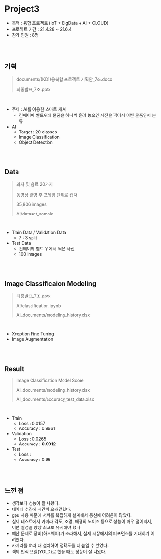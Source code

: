 # Project3

- 목적 : 융합 프로젝트 (IoT + BigData + AI + CLOUD)
- 프로젝트 기간 : 21.4.28 ~ 21.6.4
- 참가 인원 : 8명

<br/>

<br/>

## 기획

> documents/(KD1)융복합 프로젝트 기획안_7조.docx
>
> 최종발표_7조.pptx

<br/>

- 주제 : AI를 이용한 스마트 캐셔
  - 컨베이어 벨트위에 물품을 하나씩 올려 놓으면 사진을 찍어서 어떤 물품인지 분류
- AI
  - Target : 20 classes
  - Image Classification
  - Object Detection

<br/>

<br/>

## Data

> 과자 및 음료 20가지
>
> 동영상 촬영 후 프레임 단위로 캡쳐
>
> 35,806 images
>
> AI/dataset_sample

<br/>

* Train Data / Validation Data
  * 7 : 3 split
* Test Data
  * 컨베이어 벨트 위에서 찍은 사진
  * 100 images

<br/>

<br/>

## Image Classificaion Modeling

> 최종발표_7조.pptx
>
> AI/classification.ipynb
>
> AI_documents/modeling_history.xlsx

<br/>

* Xception Fine Tuning
* Image Augmentation

<br/>

<br/>

## Result

> Image Classification Model Score
>
> AI_documents/modeling_history.xlsx
>
> AI_documents/accuracy_test_data.xlsx

<br/>

* Train
  * Loss : 0.0157
  * Accuracy : 0.9961
* Validation
  * Loss : 0.0265
  * Accuracy : **0.9912**
* Test
  * Loss : 
  * Accuracy : 0.96

<br/>

<br/>

## 느낀 점

* 생각보다 성능이 잘 나왔다.
* 데이터 수집에 시간이 오래걸렸다.
* gpu 사용 때문에 서버를 복잡하게 설계해서 통신에 어려움이 많았다.
* 실제 테스트에서 카메라 각도, 조명, 배경의 노이즈 등으로 성능이 매우 떨어져서, 이런 설정을 항상 최고로 유지해야 했다.
* 예산 문제로 장비(하드웨어)가 초라해서, 실제 시장에서의 퍼포먼스를 기대하기 어려웠다.
* 카메라를 여러 대 설치하여 정확도를 더 높일 수 있었다.
* 객체 인식 모델(YOLO)로 했을 때도 성능이 잘 나왔다.
